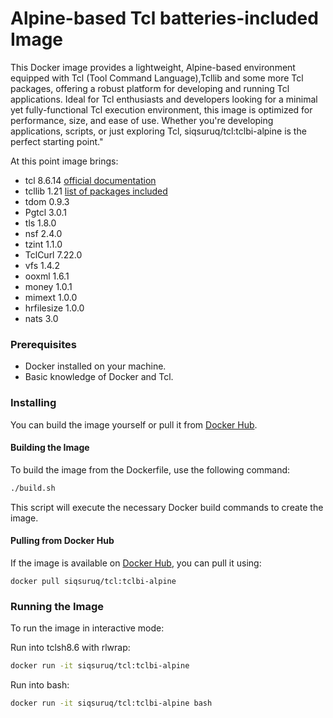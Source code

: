 # Alpine-based Tcl batteries-included Image

This Docker image provides a lightweight, Alpine-based environment equipped with Tcl (Tool Command Language),Tcllib and some more Tcl packages, offering a robust platform for developing and running Tcl applications. Ideal for Tcl enthusiasts and developers looking for a minimal yet fully-functional Tcl execution environment, this image is optimized for performance, size, and ease of use. Whether you're developing applications, scripts, or just exploring Tcl, siqsuruq/tcl:tclbi-alpine is the perfect starting point."

At this point image brings:

- tcl 8.6.14 [official documentation](https://www.tcl-lang.org/man/tcl8.6/)
- tcllib 1.21 [list of packages included](https://core.tcl-lang.org/tcllib/doc/tcllib-1-21/embedded/md/toc.md)
- tdom 0.9.3
- Pgtcl 3.0.1
- tls 1.8.0
- nsf 2.4.0
- tzint 1.1.0
- TclCurl 7.22.0
- vfs 1.4.2
- ooxml 1.6.1
- money 1.0.1
- mimext 1.0.0
- hrfilesize 1.0.0
- nats 3.0

### Prerequisites

- Docker installed on your machine.
- Basic knowledge of Docker and Tcl.

### Installing

You can build the image yourself or pull it from [Docker Hub](https://hub.docker.com/r/siqsuruq/tcl/tags).

#### Building the Image

To build the image from the Dockerfile, use the following command:

```bash
./build.sh
```

This script will execute the necessary Docker build commands to create the image.

#### Pulling from Docker Hub

If the image is available on [Docker Hub](https://hub.docker.com/r/siqsuruq/tcl/tags), you can pull it using:

```
docker pull siqsuruq/tcl:tclbi-alpine
```

### Running the Image

To run the image in interactive mode:

Run into tclsh8.6 with rlwrap:

```bash
docker run -it siqsuruq/tcl:tclbi-alpine
```
Run into bash:

```bash
docker run -it siqsuruq/tcl:tclbi-alpine bash
```